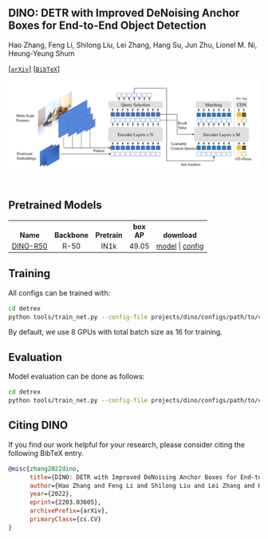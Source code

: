## DINO: DETR with Improved DeNoising Anchor Boxes for End-to-End Object Detection

Hao Zhang, Feng Li, Shilong Liu, Lei Zhang, Hang Su, Jun Zhu, Lionel M. Ni, Heung-Yeung Shum

[[`arXiv`](https://arxiv.org/abs/2203.03605)] [[`BibTeX`](#citing-dino)]

<div align="center">
  <img src="./assets/dino_arch.png"/>
</div><br/>

## Pretrained Models
<table><tbody>
<!-- START TABLE -->
<!-- TABLE HEADER -->
<th valign="bottom">Name</th>
<th valign="bottom">Backbone</th>
<th valign="bottom">Pretrain</th>
<th valign="bottom">box<br/>AP</th>
<th valign="bottom">download</th>
<!-- TABLE BODY -->
<!-- ROW: dino_r50_12ep -->
 <tr><td align="left"><a href="configs/dino_r50_12ep.py">DINO-R50</a></td>
<td align="center">R-50</td>
<td align="center">IN1k</td>
<td align="center">49.05</td>
<td align="center"> <a href="">model</a>&nbsp;|&nbsp;<a href="">config</a></td>
</tr>
</tbody></table>

## Training
All configs can be trained with:
```bash
cd detrex
python tools/train_net.py --config-file projects/dino/configs/path/to/config.py --num-gpus 8
```
By default, we use 8 GPUs with total batch size as 16 for training.

## Evaluation
Model evaluation can be done as follows:
```bash
cd detrex
python tools/train_net.py --config-file projects/dino/configs/path/to/config.py --eval-only train.init_checkpoint=/path/to/model_checkpoint
```


## Citing DINO
If you find our work helpful for your research, please consider citing the following BibTeX entry.

```BibTex
@misc{zhang2022dino,
      title={DINO: DETR with Improved DeNoising Anchor Boxes for End-to-End Object Detection}, 
      author={Hao Zhang and Feng Li and Shilong Liu and Lei Zhang and Hang Su and Jun Zhu and Lionel M. Ni and Heung-Yeung Shum},
      year={2022},
      eprint={2203.03605},
      archivePrefix={arXiv},
      primaryClass={cs.CV}
}
```